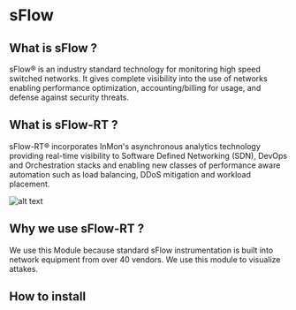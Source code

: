 # sFlow


## What is sFlow ?
sFlow® is an industry standard technology for monitoring high speed switched networks. It gives complete visibility into the use of networks enabling performance optimization, accounting/billing for usage, and defense against security threats.

## What is sFlow-RT ?
sFlow-RT® incorporates InMon's asynchronous analytics technology providing real-time visibility to Software Defined Networking (SDN), DevOps and Orchestration stacks and enabling new classes of performance aware automation such as load balancing, DDoS mitigation and workload placement.

![alt text](https://sflow-rt.com/img/rt-ecosystem.png)


## Why we use sFlow-RT ?
We use this Module because standard sFlow instrumentation is built into network equipment from over 40 vendors. We use this module to visualize attakes.

## How to install 
